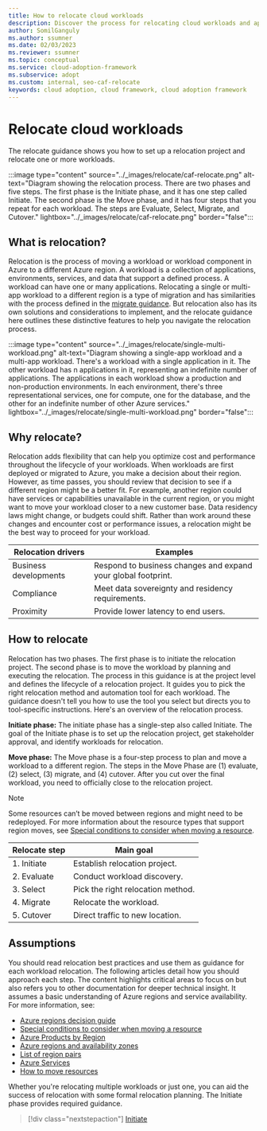 ```yaml
---
title: How to relocate cloud workloads
description: Discover the process for relocating cloud workloads and applications to another region.
author: SomilGanguly
ms.author: ssumner
ms.date: 02/03/2023
ms.reviewer: ssumner
ms.topic: conceptual
ms.service: cloud-adoption-framework
ms.subservice: adopt
ms.custom: internal, seo-caf-relocate
keywords: cloud adoption, cloud framework, cloud adoption framework
---
```

# Relocate cloud workloads

The relocate guidance shows you how to set up a relocation project and relocate one or more workloads.

:::image type="content" source="../_images/relocate/caf-relocate.png" alt-text="Diagram showing the relocation process. There are two phases and five steps. The first phase is the Initiate phase, and it has one step called Initiate. The second phase is the Move phase, and it has four steps that you repeat for each workload. The steps are Evaluate, Select, Migrate, and Cutover." lightbox="../_images/relocate/caf-relocate.png" border="false":::

## What is relocation?

Relocation is the process of moving a workload or workload component in Azure to a different Azure region. A workload is a collection of applications, environments, services, and data that support a defined process. A workload can have one or many applications. Relocating a single or multi-app workload to a different region is a type of migration and has similarities with the process defined in the [migrate guidance](../migrate/index.md). But relocation also has its own solutions and considerations to implement, and the relocate guidance here outlines these distinctive features to help you navigate the relocation process.

:::image type="content" source="../_images/relocate/single-multi-workload.png" alt-text="Diagram showing a single-app workload and a multi-app workload. There's a workload with a single application in it. The other workload has n applications in it, representing an indefinite number of applications. The applications in each workload show a production and non-production environments. In each environment, there's three representational services, one for compute, one for the database, and the other for an indefinite number of other Azure services." lightbox="../_images/relocate/single-multi-workload.png" border="false":::

## Why relocate?

Relocation adds flexibility that can help you optimize cost and performance throughout the lifecycle of your workloads. When workloads are first deployed or migrated to Azure, you make a decision about their region. However, as time passes, you should review that decision to see if a different region might be a better fit. For example, another region could have services or capabilities unavailable in the current region, or you might want to move your workload closer to a new customer base. Data residency laws might change, or budgets could shift. Rather than work around these changes and encounter cost or performance issues, a relocation might be the best way to proceed for your workload.

| Relocation drivers | Examples |
| --- | --- |
| Business developments | Respond to business changes and expand your global footprint. |
| Compliance | Meet data sovereignty and residency requirements. |
| Proximity | Provide lower latency to end users. |

## How to relocate

Relocation has two phases. The first phase is to initiate the relocation project. The second phase is to move the workload by planning and executing the relocation. The process in this guidance is at the project level and defines the lifecycle of a relocation project. It guides you to pick the right relocation method and automation tool for each workload. The guidance doesn't tell you how to use the tool you select but directs you to tool-specific instructions. Here's an overview of the relocation process.

**Initiate phase:** The initiate phase has a single-step also called Initiate. The goal of the Initiate phase is to set up the relocation project, get stakeholder approval, and identify workloads for relocation.

**Move phase:** The Move phase is a four-step process to plan and move a workload to a different region. The steps in the Move Phase are (1) evaluate, (2) select, (3) migrate, and (4) cutover. After you cut over the final workload, you need to officially close to the relocation project.

> [!NOTE]
> Some resources can’t be moved between regions and might need to be redeployed. For more information about the resource types that support region moves, see [Special conditions to consider when moving a resource](/azure/azure-resource-manager/management/move-support-resources).

| Relocate step | Main goal |
| --- | --- |
|1. Initiate | Establish relocation project. |
|2. Evaluate| Conduct workload discovery. |
|3. Select| Pick the right relocation method. |
|4. Migrate| Relocate the workload. |
|5. Cutover| Direct traffic to new location. |

## Assumptions

You should read relocation best practices and use them as guidance for each workload relocation. The following articles detail how you should approach each step. The content highlights critical areas to focus on but also refers you to other documentation for deeper technical insight. It assumes a basic understanding of Azure regions and service availability. For more information, see:

- [Azure regions decision guide](../migrate/azure-best-practices/multiple-regions.md)
- [Special conditions to consider when moving a resource](/azure/azure-resource-manager/management/move-support-resources)
- [Azure Products by Region](https://azure.microsoft.com/explore/global-infrastructure/products-by-region/)
- [Azure regions and availability zones](/azure/reliability/availability-zones-overview)
- [List of region pairs](/azure/reliability/cross-region-replication-azure#azure-cross-region-replication-pairings-for-all-geographies)
- [Azure Services](/azure/reliability/availability-service-by-category)
- [How to move resources](/azure/resource-mover/move-region-within-resource-group)

Whether you're relocating multiple workloads or just one, you can aid the success of relocation with some formal relocation planning. The Initiate phase provides required guidance.

> [!div class="nextstepaction"]
> [Initiate](initiate.md)
